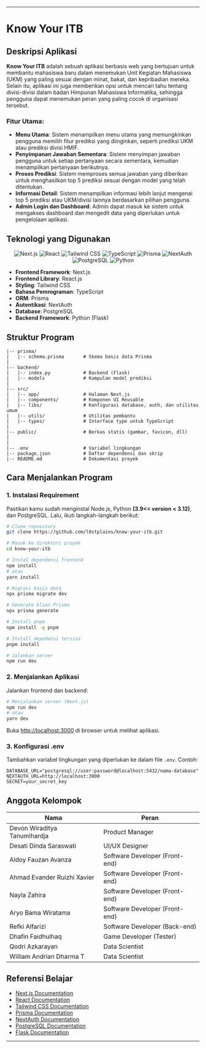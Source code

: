 
---

# **Know Your ITB**

## **Deskripsi Aplikasi**

**Know Your ITB** adalah sebuah aplikasi berbasis web yang bertujuan untuk membantu mahasiswa baru dalam menemukan Unit Kegiatan Mahasiswa (UKM) yang paling sesuai dengan minat, bakat, dan kepribadian mereka. Selain itu, aplikasi ini juga memberikan opsi untuk mencari tahu tentang divisi-divisi dalam badan Himpunan Mahasiswa Informatika, sehingga pengguna dapat menemukan peran yang paling cocok di organisasi tersebut.

### **Fitur Utama:**
- **Menu Utama**: Sistem menampilkan menu utama yang memungkinkan pengguna memilih fitur prediksi yang diinginkan, seperti prediksi UKM atau prediksi divisi HMIF.
- **Penyimpanan Jawaban Sementara**: Sistem menyimpan jawaban pengguna untuk setiap pertanyaan secara sementara, kemudian menampilkan pertanyaan berikutnya.
- **Proses Prediksi**: Sistem memproses semua jawaban yang diberikan untuk menghasilkan top 5 prediksi sesuai dengan model yang telah ditentukan.
- **Informasi Detail**: Sistem menampilkan informasi lebih lanjut mengenai top 5 prediksi atau UKM/divisi lainnya berdasarkan pilihan pengguna.
- **Admin Login dan Dashboard**: Admin dapat masuk ke sistem untuk mengakses dashboard dan mengedit data yang diperlukan untuk pengelolaan aplikasi.

## **Teknologi yang Digunakan**

<div align="center">

![Next.js](https://img.shields.io/badge/Next.js-000000?style=for-the-badge&logo=next.js&logoColor=white)
![React](https://img.shields.io/badge/React-20232A?style=for-the-badge&logo=react&logoColor=61DAFB)
![Tailwind CSS](https://img.shields.io/badge/Tailwind_CSS-38B2AC?style=for-the-badge&logo=tailwind-css&logoColor=white)
![TypeScript](https://img.shields.io/badge/TypeScript-007ACC?style=for-the-badge&logo=typescript&logoColor=white)
![Prisma](https://img.shields.io/badge/Prisma-2D3748?style=for-the-badge&logo=prisma&logoColor=white)
![NextAuth](https://img.shields.io/badge/NextAuth-000000?style=for-the-badge&logo=next.js&logoColor=white)
![PostgreSQL](https://img.shields.io/badge/PostgreSQL-316192?style=for-the-badge&logo=postgresql&logoColor=white)
![Python](https://img.shields.io/badge/Python-3776AB?style=for-the-badge&logo=python&logoColor=white)
</div>

- **Frontend Framework**: Next.js
- **Frontend Library**: React.js
- **Styling**: Tailwind CSS
- **Bahasa Pemrograman**: TypeScript
- **ORM**: Prisma
- **Autentikasi**: NextAuth
- **Database**: PostgreSQL
- **Backend Framework**: Python (Flask)

## **Struktur Program**

```plaintext
|-- prisma/
|   |-- schema.prisma       # Skema basis data Prisma
|
|-- backend/
|   |-- index.py            # Backend (Flask)
|   |-- models              # Kumpulan model prediksi
|
|-- src/
|   |-- app/                # Halaman Next.js
|   |-- components/         # Komponen UI Reusable
|   |-- libs/               # Konfigurasi database, auth, dan utilitas umum
|   |-- utils/              # Utilitas pembantu
|   |-- types/              # Interface type untuk TypeScript
|
|-- public/                 # Berkas statis (gambar, favicon, dll)
|
|
|-- .env                    # Variabel lingkungan
|-- package.json            # Daftar dependensi dan skrip
|-- README.md               # Dokumentasi proyek
```

## **Cara Menjalankan Program**

### **1. Instalasi Requirement**
Pastikan kamu sudah menginstal Node.js, Python **(3.9<= version < 3.12)**, dan PostgreSQL. Lalu, ikuti langkah-langkah berikut:

```bash
# Clone repository
git clone https://github.com/l0stplains/know-your-itb.git

# Masuk ke direktori proyek
cd know-your-itb

# Instal dependensi frontend
npm install
# atau
yarn install

# Migrasi basis data
npx prisma migrate dev

# Generate klien Prisma
npx prisma generate

# Install pnpm
npm install -g pnpm

# Install depedensi tersisa
pnpm install

# Jalankan server
npm run dev
```

### **2. Menjalankan Aplikasi**
Jalankan frontend dan backend:

```bash
# Menjalankan server (Next.js)
npm run dev
# atau
yarn dev
```

Buka [http://localhost:3000](http://localhost:3000) di browser untuk melihat aplikasi.

### **3. Konfigurasi .env**
Tambahkan variabel lingkungan yang diperlukan ke dalam file `.env`. Contoh:

```
DATABASE_URL="postgresql://user:password@localhost:5432/nama-database"
NEXTAUTH_URL=http://localhost:3000
SECRET=your_secret_key
```

## **Anggota Kelompok**

| Nama        | Peran          |
|-------------|----------------|
| Devon Wiraditya Tanumihardja       | Product Manager |
| Desati Dinda Saraswati       | UI/UX Designer |
| Aldoy Fauzan Avanza        |  Software Developer (Front-end)    |
| Ahmad Evander Ruizhi Xavier       |  Software Developer (Front-end)    |
| Nayla Zahira        |  Software Developer (Front-end)    |
| Aryo Bama Wiratama        |  Software Developer (Front-end)    |
| Refki Alfarizi        |  Software Developer (Back-end)    |
| Dhafin Faidhulhaq        |  Game Developer (Tester)   |
| Qodri Azkarayan        |  Data Scientist    |
| William Andrian Dharma T        |  Data Scientist    |


## **Referensi Belajar**
- [Next.js Documentation](https://nextjs.org/docs)
- [React Documentation](https://reactjs.org/docs/getting-started.html)
- [Tailwind CSS Documentation](https://tailwindcss.com/docs)
- [Prisma Documentation](https://www.prisma.io/docs)
- [NextAuth Documentation](https://next-auth.js.org/getting-started/introduction)
- [PostgreSQL Documentation](https://www.postgresql.org/docs/)
- [Flask Documentation](https://flask.palletsprojects.com/en/2.0.x/)

---

